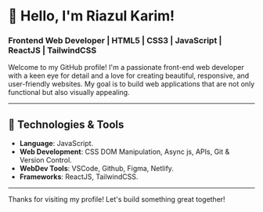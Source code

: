 # 👋 Hello, I'm Riazul Karim!

### Frontend Web Developer | HTML5 | CSS3 | JavaScript | ReactJS | TailwindCSS

Welcome to my GitHub profile! I'm a passionate front-end web developer with a keen eye for detail and a love for creating beautiful, responsive, and user-friendly websites. My goal is to build web applications that are not only functional but also visually appealing.

---

## 🔧 Technologies & Tools

- **Language**: JavaScript.
- **Web Development**: CSS DOM Manipulation, Async js, APIs, Git & Version Control.
- **WebDev Tools**: VSCode, Github, Figma, Netlify.
- **Frameworks**: ReactJS, TailwindCSS.

---

Thanks for visiting my profile! Let's build something great together!
